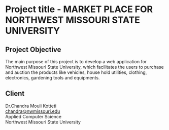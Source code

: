 # Project title - MARKET PLACE FOR NORTHWEST MISSOURI STATE UNIVERSITY

## Project Objective
 The main purpose of this project is to develop a web application for Northwest Missouri State University, which facilitates the users to purchase and auction the products like vehicles, house hold utilities, clothing, electronics, gardening tools and equipments.

## Client
Dr.Chandra Mouli Kotteti </br>
chandra@nwmissouri.edu </br>
Applied Computer Science </br>
Northwest Missouri State University



